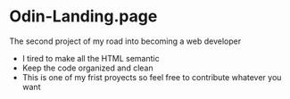 # Odin-Landing.page

The second project of my road into becoming a web developer

- I tired to make all the HTML semantic
- Keep the code organized and clean
- This is one of my frist proyects so feel free to contribute whatever you want
